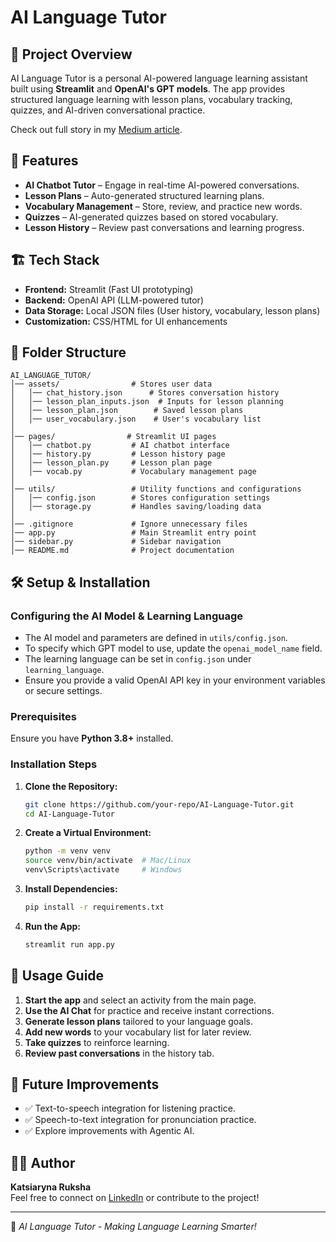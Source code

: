 # AI Language Tutor

## 📌 Project Overview
AI Language Tutor is a personal AI-powered language learning assistant built using **Streamlit** and **OpenAI's GPT models**. The app provides structured language learning with lesson plans, vocabulary tracking, quizzes, and AI-driven conversational practice.

Check out full story in my [Medium article](https://medium.com/@kate.ruksha/building-an-ai-powered-personal-language-tutor-with-chatgpt-59d2e4cd7f56).

## 🚀 Features
- **AI Chatbot Tutor** – Engage in real-time AI-powered conversations.
- **Lesson Plans** – Auto-generated structured learning plans.
- **Vocabulary Management** – Store, review, and practice new words.
- **Quizzes** – AI-generated quizzes based on stored vocabulary.
- **Lesson History** – Review past conversations and learning progress.

## 🏗️ Tech Stack
- **Frontend:** Streamlit (Fast UI prototyping)
- **Backend:** OpenAI API (LLM-powered tutor)
- **Data Storage:** Local JSON files (User history, vocabulary, lesson plans)
- **Customization:** CSS/HTML for UI enhancements

## 📂 Folder Structure
```plaintext
AI_LANGUAGE_TUTOR/
│── assets/                # Stores user data
│   │── chat_history.json      # Stores conversation history
│   │── lesson_plan_inputs.json  # Inputs for lesson planning
│   │── lesson_plan.json        # Saved lesson plans
│   │── user_vocabulary.json    # User's vocabulary list
│
│── pages/                # Streamlit UI pages
│   │── chatbot.py         # AI chatbot interface
│   │── history.py         # Lesson history page
│   │── lesson_plan.py     # Lesson plan page
│   │── vocab.py           # Vocabulary management page
│
│── utils/                 # Utility functions and configurations
│   │── config.json        # Stores configuration settings
│   │── storage.py         # Handles saving/loading data
│
│── .gitignore             # Ignore unnecessary files
│── app.py                 # Main Streamlit entry point
│── sidebar.py             # Sidebar navigation
│── README.md              # Project documentation
```

## 🛠️ Setup & Installation
### **Configuring the AI Model & Learning Language**
- The AI model and parameters are defined in `utils/config.json`.
- To specify which GPT model to use, update the `openai_model_name` field.
- The learning language can be set in `config.json` under `learning_language`.
- Ensure you provide a valid OpenAI API key in your environment variables or secure settings.


### **Prerequisites**
Ensure you have **Python 3.8+** installed.

### **Installation Steps**
1. **Clone the Repository:**
   ```sh
   git clone https://github.com/your-repo/AI-Language-Tutor.git
   cd AI-Language-Tutor
   ```
2. **Create a Virtual Environment:**
   ```sh
   python -m venv venv
   source venv/bin/activate  # Mac/Linux
   venv\Scripts\activate     # Windows
   ```
3. **Install Dependencies:**
   ```sh
   pip install -r requirements.txt
   ```
4. **Run the App:**
   ```sh
   streamlit run app.py
   ```

## 📖 Usage Guide
1. **Start the app** and select an activity from the main page.
2. **Use the AI Chat** for practice and receive instant corrections.
3. **Generate lesson plans** tailored to your language goals.
4. **Add new words** to your vocabulary list for later review.
5. **Take quizzes** to reinforce learning.
6. **Review past conversations** in the history tab.

## 🎯 Future Improvements
- ✅ Text-to-speech integration for listening practice.
- ✅ Speech-to-text integration for pronunciation practice.
- ✅ Explore improvements with Agentic AI.

## 👨‍💻 Author
**Katsiaryna Ruksha**  
Feel free to connect on [LinkedIn](https://www.linkedin.com/in/katsiaryna-ruksha-81b9837b/) or contribute to the project!

---
🔹 *AI Language Tutor - Making Language Learning Smarter!*

